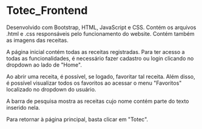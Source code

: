 # Totec_Frontend
Desenvolvido com Bootstrap, HTML, JavaScript e CSS.
Contém os arquivos .html e .css responsáveis pelo funcionamento do website. Contém também as imagens das receitas.

A página inicial contém todas as receitas registradas.
Para ter acesso a todas as funcionalidades, é necessário fazer cadastro ou login clicando no dropdown ao lado de "Home".

Ao abrir uma receita, é possível, se logado, favoritar tal receita. Além disso, é possível visualizar todos os favoritos 
ao acessar o menu "Favoritos" localizado no dropdown do usuário.

A barra de pesquisa mostra as receitas cujo nome contém parte do texto inserido nela.

Para retornar à página principal, basta clicar em "Totec".
